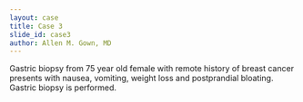 ```yaml
---
layout: case
title: Case 3
slide_id: case3
author: Allen M. Gown, MD
---
```

Gastric biopsy from 75 year old female with remote history of breast cancer presents with nausea, vomiting, weight loss and postprandial bloating. Gastric biopsy is performed.
